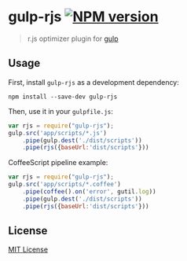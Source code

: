# gulp-rjs [![NPM version][npm-image]][npm-url]

> r.js optimizer plugin for [gulp](https://github.com/wearefractal/gulp)

## Usage

First, install `gulp-rjs` as a development dependency:

```shell
npm install --save-dev gulp-rjs
```

Then, use it in your `gulpfile.js`:
```javascript
var rjs = require("gulp-rjs");
gulp.src('app/scripts/*.js')
	.pipe(gulp.dest('./dist/scripts'))
	.pipe(rjs({baseUrl:'dist/scripts'}))
```

CoffeeScript pipeline example:

```javascript
var rjs = require("gulp-rjs");
gulp.src('app/scripts/*.coffee')
	.pipe(coffee().on('error', gutil.log))
	.pipe(gulp.dest('./dist/scripts'))
	.pipe(rjs({baseUrl:'dist/scripts'}))
```

## License

[MIT License](http://en.wikipedia.org/wiki/MIT_License)

[npm-url]: https://npmjs.org/package/gulp-rjs
[npm-image]: https://badge.fury.io/js/gulp-rjs.png
